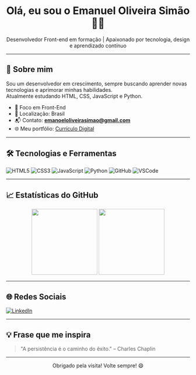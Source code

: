 <h1 align="center">Olá, eu sou o Emanuel Oliveira Simão 👨‍💻</h1>

<p align="center">
  Desenvolvedor Front-end em formação | Apaixonado por tecnologia, design e aprendizado contínuo
</p>

---

## 🚀 Sobre mim

Sou um desenvolvedor em crescimento, sempre buscando aprender novas tecnologias e aprimorar minhas habilidades.  
Atualmente estudando HTML, CSS, JavaScript e Python.

- 🎯 Foco em Front-End
- 📍 Localização: Brasil
- 📬 Contato: **emanoeloliveirasimao@gmail.com**
- 🌐 Meu portfólio: [Currículo Digital](https://emanoel-simao.github.io/curriculo-digital/)

---

## 🛠️ Tecnologias e Ferramentas

![HTML5](https://img.shields.io/badge/HTML5-E34F26?style=flat&logo=html5&logoColor=white)
![CSS3](https://img.shields.io/badge/CSS3-1572B6?style=flat&logo=css3&logoColor=white)
![JavaScript](https://img.shields.io/badge/JavaScript-F7DF1E?style=flat&logo=javascript&logoColor=black)
![Python](https://img.shields.io/badge/Python-3776AB?style=flat&logo=python&logoColor=white)
![GitHub](https://img.shields.io/badge/GitHub-181717?style=flat&logo=github&logoColor=white)
![VSCode](https://img.shields.io/badge/VSCode-007ACC?style=flat&logo=visual-studio-code&logoColor=white)

---

## 📈 Estatísticas do GitHub

<p align="center">
  <img height="180em" src="https://github-readme-stats.vercel.app/api?username=emanoel-simao&show_icons=true&theme=dracula&count_private=true&hide=prs" />
  <img height="180em" src="https://github-readme-stats.vercel.app/api/top-langs/?username=emanoel-simao&layout=compact&theme=dracula"/>
</p>

---

## 🌐 Redes Sociais

[![LinkedIn](https://img.shields.io/badge/-LinkedIn-0077B5?style=flat&logo=linkedin&logoColor=white)](https://www.linkedin.com/in/emanoel-oliveira-sim%C3%A3o/)

---

## 💡 Frase que me inspira

> "A persistência é o caminho do êxito." – Charles Chaplin

---

<p align="center">
  Obrigado pela visita! Volte sempre! 😄
</p>
